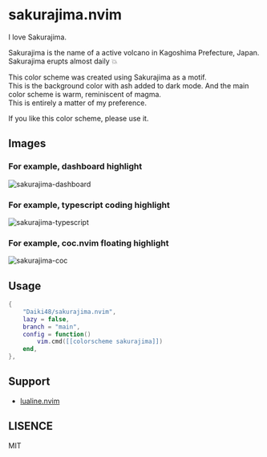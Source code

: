 # sakurajima.nvim

I love Sakurajima.  

Sakurajima is the name of a active volcano in Kagoshima Prefecture, Japan.  
Sakurajima erupts almost daily :boom:  

This color scheme was created using Sakurajima as a motif.  
This is the background color with ash added to dark mode.
And the main color scheme is warm, reminiscent of magma.  
This is entirely a matter of my preference.

If you like this color scheme, please use it.

## Images

### For example, dashboard highlight

![sakurajima-dashboard](https://github.com/Daiki48/sakurajima.nvim/assets/102207294/12d3f999-a44b-47ca-afcc-0cd326754175.png)

### For example, typescript coding highlight

![sakurajima-typescript](https://github.com/Daiki48/sakurajima.nvim/assets/102207294/02b86415-db9b-4bdf-8c39-61bc2a77e84d.png)

### For example, coc.nvim floating highlight

![sakurajima-coc](https://github.com/Daiki48/sakurajima.nvim/assets/102207294/371aeae0-7d69-4dad-935b-bd3a6db589fc.png)

## Usage

```lua
{
    "Daiki48/sakurajima.nvim",
    lazy = false,
    branch = "main",
    config = function()
        vim.cmd([[colorscheme sakurajima]])
    end,
},
```

## Support

- [lualine.nvim](https://github.com/nvim-lualine/lualine.nvim)

## LISENCE

MIT
